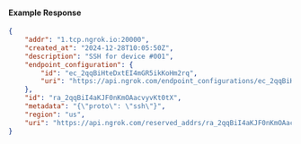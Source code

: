 <!-- Code generated for API Clients. DO NOT EDIT. -->

#### Example Response

```json
{
	"addr": "1.tcp.ngrok.io:20000",
	"created_at": "2024-12-28T10:05:50Z",
	"description": "SSH for device #001",
	"endpoint_configuration": {
		"id": "ec_2qqBiHteDxtEI4mGR5ikKoHm2rq",
		"uri": "https://api.ngrok.com/endpoint_configurations/ec_2qqBiHteDxtEI4mGR5ikKoHm2rq"
	},
	"id": "ra_2qqBiI4aKJF0nKmOAacvyvKt0tX",
	"metadata": "{\"proto\": \"ssh\"}",
	"region": "us",
	"uri": "https://api.ngrok.com/reserved_addrs/ra_2qqBiI4aKJF0nKmOAacvyvKt0tX"
}
```
